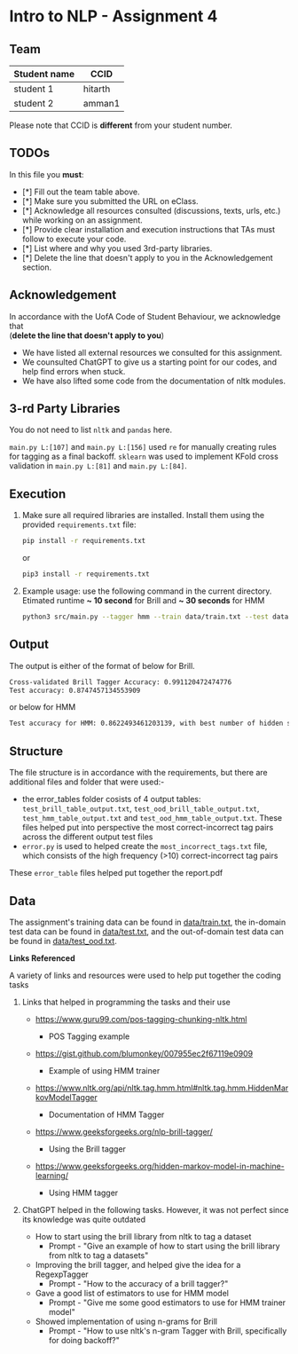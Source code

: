 # Intro to NLP - Assignment 4

## Team

| Student name | CCID    |
| ------------ | ------- |
| student 1    | hitarth |
| student 2    | amman1  |

Please note that CCID is **different** from your student number.

## TODOs

In this file you **must**:

- [*] Fill out the team table above.
- [*] Make sure you submitted the URL on eClass.
- [*] Acknowledge all resources consulted (discussions, texts, urls, etc.) while working on an assignment.
- [*] Provide clear installation and execution instructions that TAs must follow to execute your code.
- [*] List where and why you used 3rd-party libraries.
- [*] Delete the line that doesn't apply to you in the Acknowledgement section.

## Acknowledgement

In accordance with the UofA Code of Student Behaviour, we acknowledge that  
(**delete the line that doesn't apply to you**)

- We have listed all external resources we consulted for this assignment.
- We counsulted ChatGPT to give us a starting point for our codes, and help find errors when stuck.
- We have also lifted some code from the documentation of nltk modules.

## 3-rd Party Libraries

You do not need to list `nltk` and `pandas` here.

`main.py L:[107]` and `main.py L:[156]` used `re` for manually creating rules for tagging as a final backoff.
`sklearn` was used to implement KFold cross validation in `main.py L:[81]` and `main.py L:[84]`.

## Execution

1. Make sure all required libraries are installed. Install them using the provided `requirements.txt` file:

   ```bash
   pip install -r requirements.txt
   ```

   or

   ```bash
   pip3 install -r requirements.txt
   ```

2. Example usage: use the following command in the current directory. Etimated runtime **~ 10 second** for Brill and **~ 30 seconds** for HMM

   ```bash
   python3 src/main.py --tagger hmm --train data/train.txt --test data/test.txt --output output/test_hmm.txt`
   ```

## Output

The output is either of the format of below for Brill.

```bash
Cross-validated Brill Tagger Accuracy: 0.991120472474776
Test accuracy: 0.8747457134553909
```

or below for HMM

```bash
Test accuracy for HMM: 0.8622493461203139, with best number of hidden states 2 and best estimator witten bell estimator
```

## Structure

The file structure is in accordance with the requirements, but there are additional files and folder that were used:-

- the error_tables folder cosists of 4 output tables: `test_brill_table_output.txt`, `test_ood_brill_table_output.txt`, `test_hmm_table_output.txt` and `test_ood_hmm_table_output.txt`. These files helped put into perspective the most correct-incorrect tag pairs across the different output test files
- `error.py` is used to helped create the `most_incorrect_tags.txt` file, which consists of the high frequency (>10) correct-incorrect tag pairs

These `error_table` files helped put together the report.pdf

## Data

The assignment's training data can be found in [data/train.txt](data/train.txt), the in-domain test data can be found in [data/test.txt](data/test.txt), and the out-of-domain test data can be found in [data/test_ood.txt](data/test_ood.txt).

**Links Referenced**

A variety of links and resources were used to help put together the coding tasks

1. Links that helped in programming the tasks and their use

   - https://www.guru99.com/pos-tagging-chunking-nltk.html

     - POS Tagging example

   - https://gist.github.com/blumonkey/007955ec2f67119e0909

     - Example of using HMM trainer

   - https://www.nltk.org/api/nltk.tag.hmm.html#nltk.tag.hmm.HiddenMarkovModelTagger

     - Documentation of HMM Tagger

   - https://www.geeksforgeeks.org/nlp-brill-tagger/

     - Using the Brill tagger

   - https://www.geeksforgeeks.org/hidden-markov-model-in-machine-learning/

     - Using HMM tagger

2. ChatGPT helped in the following tasks. However, it was not perfect since its knowledge was quite outdated

   - How to start using the brill library from nltk to tag a dataset
     - Prompt - "Give an example of how to start using the brill library from nltk to tag a datasets"
   - Improving the brill tagger, and helped give the idea for a RegexpTagger
     - Prompt - "How to the accuracy of a brill tagger?"
   - Gave a good list of estimators to use for HMM model
     - Prompt - "Give me some good estimators to use for HMM trainer model"
   - Showed implementation of using n-grams for Brill
     - Prompt - "How to use nltk's n-gram Tagger with Brill, specifically for doing backoff?"
